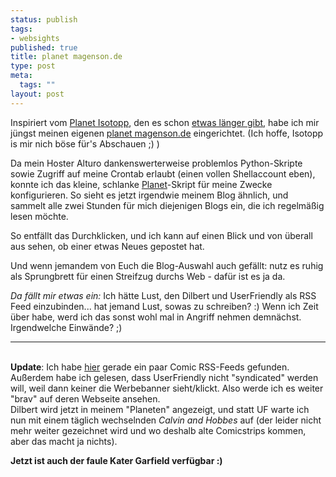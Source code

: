 ```yaml
--- 
status: publish
tags: 
- websights
published: true
title: planet magenson.de
type: post
meta: 
  tags: ""
layout: post
---
```

<p><img src="http://planet.magenson.de/images/planet-magensonde.jpg" align="right" alt=""  />Inspiriert vom <a target="_BLANK" href="http://planet.koehntopp.de/" title="http://planet.koehntopp.de/" onmouseover="window.status='http://planet.koehntopp.de/';return true;" onmouseout="window.status='';return true;">Planet Isotopp</a>, den es schon <a target="_BLANK" href="http://blog.koehntopp.de/archives/396_Blog+the+Planet....html" title="http://blog.koehntopp.de/archives/396_Blog+the+Planet....html" onmouseover="window.status='http://blog.koehntopp.de/archives/396_Blog+the+Planet....html';return true;" onmouseout="window.status='';return true;">etwas länger gibt</a>, habe ich mir jüngst meinen eigenen <a target="_BLANK" href="http://planet.magenson.de" title="http://planet.magenson.de" onmouseover="window.status='http://planet.magenson.de';return true;" onmouseout="window.status='';return true;">planet magenson.de</a> eingerichtet. (Ich hoffe, Isotopp is mir nich böse für's Abschauen ;) )</p>

<p>Da mein Hoster Alturo dankenswerterweise problemlos Python-Skripte sowie Zugriff auf meine Crontab erlaubt (einen vollen Shellaccount eben), konnte ich das kleine, schlanke <a target="_BLANK" href="http://www.planetplanet.org/" title="http://www.planetplanet.org/" onmouseover="window.status='http://www.planetplanet.org/';return true;" onmouseout="window.status='';return true;">Planet</a>-Skript für meine Zwecke konfigurieren. So sieht es jetzt irgendwie meinem Blog ähnlich, und sammelt alle zwei Stunden für mich diejenigen Blogs ein, die ich regelmäßig lesen möchte.</p>

<p>So entfällt das Durchklicken, und ich kann auf einen Blick und von überall aus sehen, ob einer etwas Neues gepostet hat.</p>

<p>Und wenn jemandem von Euch die Blog-Auswahl auch gefällt: nutz es ruhig als Sprungbrett für einen Streifzug durchs Web - dafür ist es ja da.</p>

<p><i>Da fällt mir etwas ein:</i> Ich hätte Lust, den Dilbert und UserFriendly als RSS Feed einzubinden... hat jemand Lust, sowas zu schreiben? :) Wenn ich Zeit über habe, werd ich das sonst wohl mal in Angriff nehmen demnächst. Irgendwelche Einwände? ;)<br />
<hr />
<br />
<b>Update</b>: Ich habe <a target="_BLANK" href="http://uud.f2o.org/comics/" title="http://uud.f2o.org/comics/" onmouseover="window.status='http://uud.f2o.org/comics/';return true;" onmouseout="window.status='';return true;">hier</a> gerade ein paar Comic RSS-Feeds gefunden. Außerdem habe ich gelesen, dass UserFriendly nicht &quot;syndicated&quot; werden will, weil  dann keiner die Werbebanner sieht/klickt. Also werde ich es weiter &quot;brav&quot; auf deren Webseite ansehen.<br />
Dilbert wird jetzt in meinem &quot;Planeten&quot; angezeigt, und statt UF warte ich nun mit einem täglich wechselnden <i>Calvin and Hobbes</i> auf (der leider nicht mehr weiter gezeichnet wird und wo deshalb alte Comicstrips kommen, aber das macht ja nichts).</p>

<p><b>Jetzt ist auch der faule Kater Garfield verfügbar :)</b></p>
